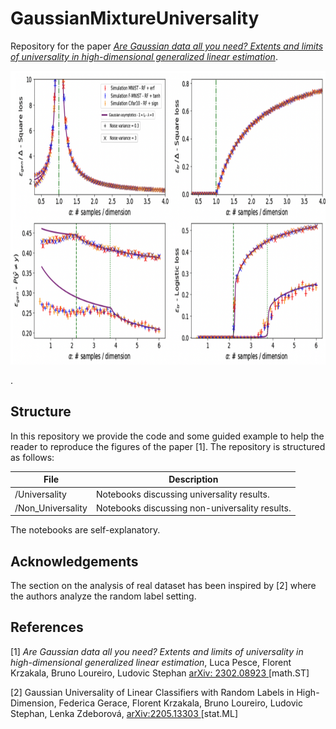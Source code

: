 # GaussianMixtureUniversality

Repository for the paper [*Are Gaussian data all you need? Extents and limits of universality in high-dimensional generalized linear estimation*](https://arxiv.org/abs/2302.08923). 

<p float="left">
  <img src="https://github.com/lucpoisson/GaussianMixtureUniversality/blob/main/figures/universality.png" height="470" />
</p>
. 

## Structure

In this repository we provide the code and some guided example to help the reader to reproduce the figures of the paper [1]. The repository is structured as follows:

| File                          | Description                                                                                                                                                    |
|-------------------------------|----------------------------------------------------------------------------------------------------------------------------------------------------------------|
|/Universality| Notebooks discussing universality results.           |
| /Non_Universality |  Notebooks discussing non-universality results.                  |


The notebooks are self-explanatory.


## Acknowledgements
The section on the analysis of real dataset has been inspired by [2] where the authors analyze the random label setting. 


## References

[1] *Are Gaussian data all you need? Extents and limits of universality in high-dimensional generalized linear estimation*,
Luca Pesce, Florent Krzakala, Bruno Loureiro, Ludovic Stephan [arXiv: 2302.08923 ](https://arxiv.org/abs/2302.08923)[math.ST]


[2] Gaussian Universality of Linear Classifiers with Random Labels in High-Dimension, Federica Gerace, Florent Krzakala, Bruno Loureiro, Ludovic Stephan, Lenka Zdeborová, [arXiv:2205.13303 ](https://arxiv.org/abs/2205.13303) [stat.ML]

